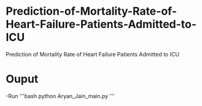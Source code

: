 # Prediction-of-Mortality-Rate-of-Heart-Failure-Patients-Admitted-to-ICU
Prediction of Mortality Rate of Heart Failure Patients Admitted to ICU

#  Ouput #
-Run
'''bash
python Aryan_Jain_main.py
'''

